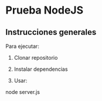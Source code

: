 # Prueba NodeJS

## Instrucciones generales

Para ejecutar: 
1) Clonar repositorio
2) Instalar dependencias

3) Usar: 

node server.js 


